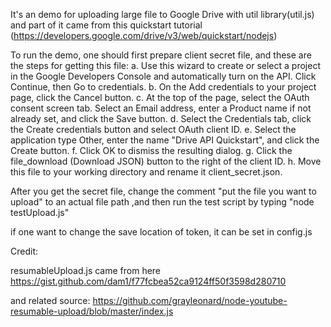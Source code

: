 It's an demo for uploading large file to Google Drive with util library(util.js)
and part of it came from this quickstart tutorial
(https://developers.google.com/drive/v3/web/quickstart/nodejs)

To run the demo, one should first prepare client secret file, and
these are the steps for getting this file:
  a. Use this wizard to create or select a project in the Google Developers Console and automatically turn on the API. Click Continue, then Go to credentials.
  b. On the Add credentials to your project page, click the Cancel button.
  c. At the top of the page, select the OAuth consent screen tab. Select an Email address, enter a Product name if not already set, and click the Save button.
  d. Select the Credentials tab, click the Create credentials button and select OAuth client ID.
  e. Select the application type Other, enter the name "Drive API Quickstart", and click the Create button.
  f. Click OK to dismiss the resulting dialog.
  g. Click the file_download (Download JSON) button to the right of the client ID.
  h. Move this file to your working directory and rename it client_secret.json.

After you get the secret file, change the comment "put the file you want to upload" 
to an actual file path ,and then run the test script by typing "node testUpload.js"

if one want to change the save location of token,
it can be set in config.js

Credit:

resumableUpload.js came from here
https://gist.github.com/dam1/f77fcbea52ca9124ff50f3598d280710

and related source:
https://github.com/grayleonard/node-youtube-resumable-upload/blob/master/index.js